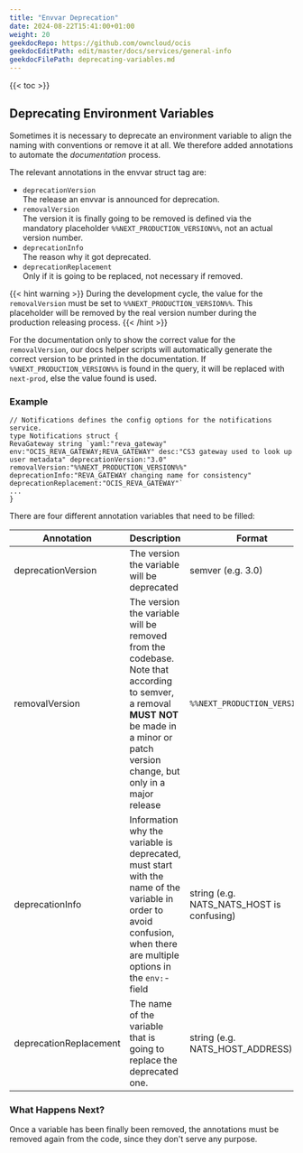 ```yaml
---
title: "Envvar Deprecation"
date: 2024-08-22T15:41:00+01:00
weight: 20
geekdocRepo: https://github.com/owncloud/ocis
geekdocEditPath: edit/master/docs/services/general-info
geekdocFilePath: deprecating-variables.md
---
```


{{< toc >}}

## Deprecating Environment Variables

Sometimes it is necessary to deprecate an environment variable to align the naming with conventions or remove it at all. We therefore added annotations to automate the *documentation* process.

The relevant annotations in the envvar struct tag are:

* `deprecationVersion`\
  The release an envvar is announced for deprecation.
* `removalVersion`\
  The version it is finally going to be removed is defined via the mandatory placeholder `%%NEXT_PRODUCTION_VERSION%%`, not an actual version number.
* `deprecationInfo`\
  The reason why it got deprecated.
* `deprecationReplacement`\
  Only if it is going to be replaced, not necessary if removed.

{{< hint warning >}}
During the development cycle, the value for the `removalVersion` must be set to `%%NEXT_PRODUCTION_VERSION%%`.  This placeholder will be removed by the real version number during the production releasing process.
{{< /hint >}}

For the documentation only to show the correct value for the `removalVersion`, our docs helper scripts will automatically generate the correct version to be printed in the documentation. If `%%NEXT_PRODUCTION_VERSION%%` is found in the query, it will be replaced with `next-prod`, else the value found is used.

### Example

```golang
// Notifications defines the config options for the notifications service.
type Notifications struct {
RevaGateway string `yaml:"reva_gateway" env:"OCIS_REVA_GATEWAY;REVA_GATEWAY" desc:"CS3 gateway used to look up user metadata" deprecationVersion:"3.0" removalVersion:"%%NEXT_PRODUCTION_VERSION%%" deprecationInfo:"REVA_GATEWAY changing name for consistency" deprecationReplacement:"OCIS_REVA_GATEWAY"`
...
}
```

There are four different annotation variables that need to be filled:

| Annotation |Description| Format|
|---|---|---|
| deprecationVersion | The version the variable will be deprecated | semver (e.g. 3.0)|
| removalVersion| The version the variable will be removed from the codebase. Note that according to semver, a removal **MUST NOT** be made in a minor or patch version change, but only in a major release | `%%NEXT_PRODUCTION_VERSION%%` |
| deprecationInfo | Information why the variable is deprecated, must start with the name of the variable in order to avoid confusion, when there are multiple options in the `env:`-field | string (e.g. NATS_NATS_HOST is confusing) |
| deprecationReplacement | The name of the variable that is going to replace the deprecated one.| string (e.g. NATS_HOST_ADDRESS) |

### What Happens Next?

Once a variable has been finally been removed, the annotations must be removed again from the code, since they don't serve any purpose.
